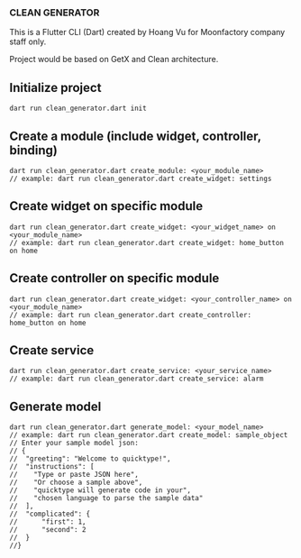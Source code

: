 ### CLEAN GENERATOR

This is a Flutter CLI (Dart) created by Hoang Vu for Moonfactory company staff only.

Project would be based on GetX and Clean architecture.

## Initialize project
``` shell
dart run clean_generator.dart init
```

## Create a module (include widget, controller, binding)
``` shell
dart run clean_generator.dart create_module: <your_module_name>
// example: dart run clean_generator.dart create_widget: settings
```

## Create widget on specific module
``` shell
dart run clean_generator.dart create_widget: <your_widget_name> on <your_module_name>
// example: dart run clean_generator.dart create_widget: home_button on home
```

## Create controller on specific module
``` shell
dart run clean_generator.dart create_widget: <your_controller_name> on <your_module_name>
// example: dart run clean_generator.dart create_controller: home_button on home
```

## Create service
``` shell
dart run clean_generator.dart create_service: <your_service_name>
// example: dart run clean_generator.dart create_service: alarm
```

## Generate model
``` shell
dart run clean_generator.dart generate_model: <your_model_name>
// example: dart run clean_generator.dart create_model: sample_object
// Enter your sample model json:
// {
//  "greeting": "Welcome to quicktype!",
//  "instructions": [
//    "Type or paste JSON here",
//    "Or choose a sample above",
//    "quicktype will generate code in your",
//    "chosen language to parse the sample data"
//  ],
//  "complicated": {
//      "first": 1,
//      "second": 2
//  }
//}
```